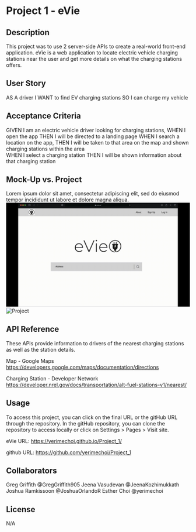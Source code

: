 # Project 1 - eVie

## Description
This project was to use 2 server-side APIs to create a real-world front-end application. eVie is a web application to locate electric vehicle charging stations near the user and get more details on what the charging stations offers.

## User Story
AS A driver
I WANT to find EV charging stations
SO I can charge my vehicle

## Acceptance Criteria
GIVEN I am an electric vehicle driver looking for charging stations,
WHEN I open the app
THEN I will be directed to a landing page
WHEN I search a location on the app,
THEN I will be taken to that area on the map and  shown charging stations within the area                     
WHEN I select a charging station
THEN I will be shown information about that charging station

## Mock-Up vs. Project
Lorem ipsum dolor sit amet, consectetur adipiscing elit, sed do eiusmod tempor incididunt ut labore et dolore magna aliqua.
![Mock-Up](./Assets/mock-up.gif)
![Project](tbd)

## API Reference
These APIs provide information to drivers of the nearest charging stations as well as the station details.

Map - Google Maps
https://developers.google.com/maps/documentation/directions

Charging Station - Developer Network
https://developer.nrel.gov/docs/transportation/alt-fuel-stations-v1/nearest/

## Usage
To access this project, you can click on the final URL or the gitHub URL through the repository. In the gitHub repository, you can clone the repository to access locally or click on Settings > Pages > Visit site.

eVie URL:
https://yerimechoi.github.io/Project_1/

github URL:
https://github.com/yerimechoi/Project_1

## Collaborators
Greg Griffith               @GregGriffith905
Jeena Vasudevan             @JeenaKozhimukkath
Joshua Ramkissoon           @JoshuaOrlandoR
Esther Choi                 @yerimechoi

## License
N/A